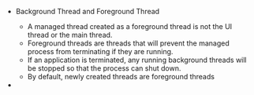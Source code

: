 - Background Thread and Foreground Thread
  - A managed thread created as a foreground thread is not the UI thread or the main thread. 
  - Foreground threads are threads that will prevent the managed process from terminating if they are running. 
  - If an application is terminated, any running background threads will be stopped so that the process can shut down.
  - By default, newly created threads are foreground threads

- 